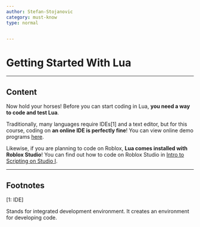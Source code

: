 ```yaml
---
author: Stefan-Stojanovic
category: must-know
type: normal


---
```


# Getting Started With Lua

---
## Content

Now hold your horses! Before you can start coding in Lua, **you need a way to code and test Lua**.

Traditionally, many languages require IDEs[1] and a text editor, but for this course, coding on **an online IDE is perfectly fine**! You can view online demo programs [here](https://www.lua.org/demo.html).

Likewise, if you are planning to code on Roblox, **Lua comes installed with Roblox Studio**! You can find out how to code on Roblox Studio in [Intro to Scripting on Studio I](https://app.enki.com/course/roblox-studio).

---

## Footnotes

[1: IDE]

Stands for integrated development environment. It creates an environment for developing code.